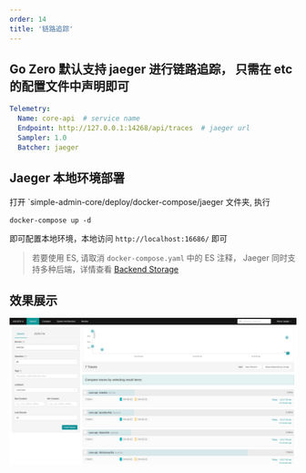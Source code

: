 ```yaml
---
order: 14
title: '链路追踪'
---
```


## Go Zero 默认支持 jaeger 进行链路追踪， 只需在 etc 的配置文件中声明即可

```yaml
Telemetry:
  Name: core-api  # service name 
  Endpoint: http://127.0.0.1:14268/api/traces  # jaeger url
  Sampler: 1.0
  Batcher: jaeger
```

## Jaeger 本地环境部署
打开 `simple-admin-core/deploy/docker-compose/jaeger 文件夹, 执行

```shell
docker-compose up -d
```

即可配置本地环境，本地访问 `http://localhost:16686/` 即可

> 若要使用 ES, 请取消 `docker-compose.yaml` 中的 ES 注释， Jaeger 同时支持多种后端，详情查看 [Backend Storage](https://www.jaegertracing.io/docs/1.18/deployment/#storage-backends)

## 效果展示

![Jaeger UI](/assets/jaeger_ui.png)
